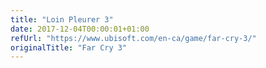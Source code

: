 ```yaml
---
title: "Loin Pleurer 3"
date: 2017-12-04T00:00:01+01:00
refUrl: "https://www.ubisoft.com/en-ca/game/far-cry-3/" 
originalTitle: "Far Cry 3"
---
```

